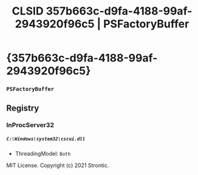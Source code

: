 ﻿---
title: "CLSID 357b663c-d9fa-4188-99af-2943920f96c5 | PSFactoryBuffer"
excerpt: What is COM-Object CLSID 357b663c-d9fa-4188-99af-2943920f96c5?
---

# {357b663c-d9fa-4188-99af-2943920f96c5}

### `PSFactoryBuffer`

## Registry


### InProcServer32

##### `C:\Windows\system32\cscui.dll`
* ThreadingModel: `Both`

MIT License. Copyright (c) 2021 Strontic.


